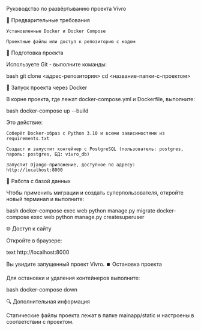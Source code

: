 Руководство по развёртыванию проекта Vivro

📝 Предварительные требования

    Установленные Docker и Docker Compose

    Проектные файлы или доступ к репозиторию с кодом

🚀 Подготовка проекта

Используете Git - выполните команды:

bash
git clone <адрес-репозитория>
cd <название-папки-с-проектом>

🐳 Запуск проекта через Docker

В корне проекта, где лежат docker-compose.yml и Dockerfile, выполните:

bash
docker-compose up --build

Это действие:

    Соберёт Docker-образ с Python 3.10 и всеми зависимостями из requirements.txt

    Создаст и запустит контейнер с PostgreSQL (пользователь: postgres, пароль: postgres, БД: vivro_db)

    Запустит Django-приложение, доступное по адресу:
    http://localhost:8000

💾 Работа с базой данных

Чтобы применить миграции и создать суперпользователя, откройте новый терминал и выполните:

bash
docker-compose exec web python manage.py migrate
docker-compose exec web python manage.py createsuperuser

🌐 Доступ к сайту

Откройте в браузере:

text
http://localhost:8000

Вы увидите запущенный проект Vivro.
⏹️ Остановка проекта

Для остановки и удаления контейнеров выполните:

bash
docker-compose down

🔍 Дополнительная информация

Статические файлы проекта лежат в папке mainapp/static и настроены в соответствии с проектом.
 
